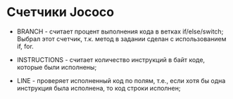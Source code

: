 # Cчетчики Jococo
- BRANCH - считает процент выполнения кода в ветках if/else/switch; Выбрал этот счетчик, т.к. метод в задании сделан с использованием if, for.

- INSTRUCTIONS - считает количество инструкций в байт коде, которые были исполнены;

- LINE - проверяет исполненный код по полям, т.е., если хотя бы одна инструкция была исполнена, то код строки исполнен;